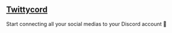 ## [Twittycord](https://twittycord.com)

Start connecting all your social medias to your Discord account 🎉   
